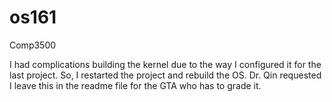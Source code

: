# os161
Comp3500

I had complications building the kernel due to the way I configured it for the last project. So, I restarted the project and rebuild the OS. Dr. Qin requested I leave this in the readme file for the GTA who has to grade it. 
